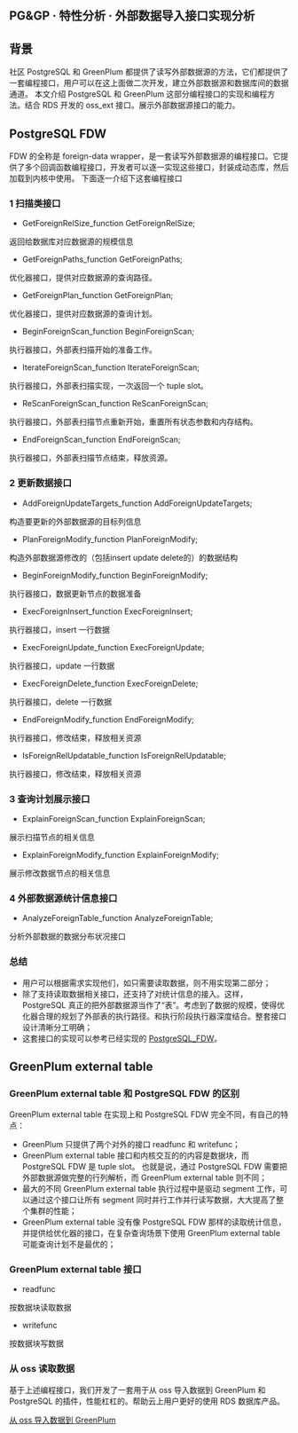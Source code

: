 ## PG&amp;GP · 特性分析 · 外部数据导入接口实现分析


    
## 背景


社区 PostgreSQL 和 GreenPlum 都提供了读写外部数据源的方法，它们都提供了一套编程接口，用户可以在这上面做二次开发，建立外部数据源和数据库间的数据通道。
本文介绍 PostgreSQL 和 GreenPlum 这部分编程接口的实现和编程方法。结合 RDS 开发的 oss_ext 接口。展示外部数据源接口的能力。  

## PostgreSQL FDW


FDW 的全称是 foreign-data wrapper，是一套读写外部数据源的编程接口。它提供了多个回调函数编程接口，开发者可以逐一实现这些接口，封装成动态库，然后加载到内核中使用。
下面逐一介绍下这套编程接口  

### 1 扫描类接口


* GetForeignRelSize_function GetForeignRelSize;  


返回给数据库对应数据源的规模信息  

  
* GetForeignPaths_function GetForeignPaths;  


优化器接口，提供对应数据源的查询路径。  

  
* GetForeignPlan_function GetForeignPlan;  


优化器接口，提供对应数据源的查询计划。  

  
* BeginForeignScan_function BeginForeignScan;  


执行器接口，外部表扫描开始的准备工作。  

  
* IterateForeignScan_function IterateForeignScan;  


执行器接口，外部表扫描实现，一次返回一个 tuple slot。  

  
* ReScanForeignScan_function ReScanForeignScan;  


执行器接口，外部表扫描节点重新开始，重置所有状态参数和内存结构。  

  
* EndForeignScan_function EndForeignScan;  


执行器接口，外部表扫描节点结束，释放资源。  


### 2 更新数据接口


* AddForeignUpdateTargets_function AddForeignUpdateTargets;  


构造要更新的外部数据源的目标列信息  

  
* PlanForeignModify_function PlanForeignModify;  


构造外部数据源修改的（包括insert update delete的）的数据结构  

  
* BeginForeignModify_function BeginForeignModify;  


执行器接口，数据更新节点的数据准备  

  
* ExecForeignInsert_function ExecForeignInsert;  


执行器接口，insert 一行数据  

  
* ExecForeignUpdate_function ExecForeignUpdate;  


执行器接口，update 一行数据  

  
* ExecForeignDelete_function ExecForeignDelete;  


执行器接口，delete 一行数据  

  
* EndForeignModify_function EndForeignModify;  


执行器接口，修改结束，释放相关资源  

  
* IsForeignRelUpdatable_function IsForeignRelUpdatable;  


执行器接口，修改结束，释放相关资源  


### 3 查询计划展示接口


* ExplainForeignScan_function ExplainForeignScan;  


展示扫描节点的相关信息  

  
* ExplainForeignModify_function ExplainForeignModify;  


展示修改数据节点的相关信息  


### 4 外部数据源统计信息接口


* AnalyzeForeignTable_function AnalyzeForeignTable;  


分析外部数据的数据分布状况接口  


### 总结


* 用户可以根据需求实现他们，如只需要读取数据，则不用实现第二部分；
* 除了支持读取数据相关接口，还支持了对统计信息的接入。这样，PostgreSQL 真正的把外部数据源当作了“表”。考虑到了数据的规模，使得优化器合理的规划了外部表的执行路径。和执行阶段执行器深度结合。整套接口设计清晰分工明确；
* 这套接口的实现可以参考已经实现的 [PostgreSQL_FDW][0]。


## GreenPlum external table

### GreenPlum external table 和 PostgreSQL FDW 的区别

GreenPlum external table 在实现上和 PostgreSQL FDW 完全不同，有自己的特点：  


* GreenPlum 只提供了两个对外的接口 readfunc 和 writefunc；
* GreenPlum external table 接口和内核交互的的内容是数据块，而 PostgreSQL FDW 是 tuple slot。
也就是说，通过 PostgreSQL FDW 需要把外部数据源做完整的行列解析，而 GreenPlum external table 则不同；
* 最大的不同 GreenPlum external table 执行过程中是驱动 segment 工作，可以通过这个接口让所有 segment 同时并行工作并行读写数据，大大提高了整个集群的性能；
* GreenPlum external table 没有像 PostgreSQL FDW 那样的读取统计信息，并提供给优化器的接口，在复杂查询场景下使用 GreenPlum external table 可能查询计划不是最优的；


### GreenPlum external table 接口


* readfunc  


按数据块读取数据  

  
* writefunc  


按数据块写数据  


### 从 oss 读取数据


基于上述编程接口，我们开发了一套用于从 oss 导入数据到 GreenPlum 和 PostgreSQL 的插件，性能杠杠的。帮助云上用户更好的使用 RDS 数据库产品。  


[从 oss 导入数据到 GreenPlum ][1]  


[0]: http://www.postgresql.org/docs/9.4/static/postgres-fdw.html
[1]: https://yq.aliyun.com/articles/31632